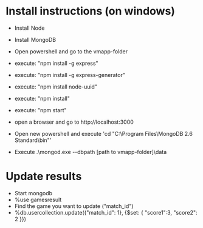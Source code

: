 # Install instructions (on windows)

- Install Node
- Install MongoDB
- Open powershell and go to the vmapp-folder
- execute: "npm install -g express"
- execute: "npm install -g express-generator"
- execute: "npm install node-uuid"
- execute: "npm install"
- execute: "npm start"
- open a browser and go to http://localhost:3000

- Open new powershell and execute 'cd "C:\Program Files\MongoDB 2.6 Standard\bin"'
- Execute .\mongod.exe --dbpath [path to vmapp-folder]\data

# Update results
- Start mongodb
- %use gamesresult
- Find the game you want to update ("match_id")
- %db.usercollection.update({"match_id": 1}, {$set: { "score1":3, "score2": 2 }})